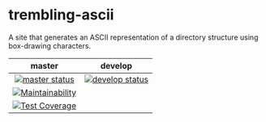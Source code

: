 # trembling-ascii
A site that generates an ASCII representation of a directory structure using box-drawing characters.

|master|develop|
|:----:|:-----:|
|[![master status](https://circleci.com/gh/gla3dr/trembling-ascii/tree/master.svg?style=shield&circle-token=405699aa84bdec99d320a479f87107a5773578b1)](https://circleci.com/gh/gla3dr/trembling-ascii)| [![develop status](https://circleci.com/gh/gla3dr/trembling-ascii/tree/develop.svg?style=shield&circle-token=405699aa84bdec99d320a479f87107a5773578b1)](https://circleci.com/gh/gla3dr/trembling-ascii)|
|[![Maintainability](https://api.codeclimate.com/v1/badges/ed67f8892320a4f32fd1/maintainability)](https://codeclimate.com/github/gla3dr/trembling-ascii/maintainability)||
|[![Test Coverage](https://api.codeclimate.com/v1/badges/ed67f8892320a4f32fd1/test_coverage)](https://codeclimate.com/github/gla3dr/trembling-ascii/test_coverage)||
